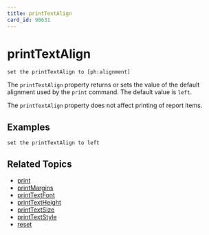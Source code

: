 ```yaml
---
title: printTextAlign
card_id: 90631
---
```


# printTextAlign

`set the printTextAlign to [ph:alignment]`

The `printTextAlign` property returns or sets the value of the default alignment used by the `print` command. The default value is `left`.

The `printTextAlign` property does not affect printing of report items. 

## Examples

```
set the printTextAlign to left
```

## Related Topics

* [print](/HyperTalkReference/commands/print)
* [printMargins](/HyperTalkReference/properties/printMargins)
* [printTextFont](/HyperTalkReference/properties/printTextFont)
* [printTextHeight](/HyperTalkReference/properties/printTextHeight)
* [printTextSize](/HyperTalkReference/properties/printTextSize)
* [printTextStyle](/HyperTalkReference/properties/printTextStyle)
* [reset](/HyperTalkReference/commands/reset)
